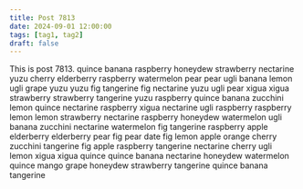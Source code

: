 ```yaml
---
title: Post 7813
date: 2024-09-01 12:00:00
tags: [tag1, tag2]
draft: false
---
```

This is post 7813.
quince
banana
raspberry
honeydew
strawberry
nectarine
yuzu
cherry
elderberry
raspberry
watermelon
pear
pear
ugli
banana
lemon
ugli
grape
yuzu
yuzu
fig
tangerine
fig
nectarine
yuzu
ugli
pear
xigua
xigua
strawberry
strawberry
tangerine
yuzu
raspberry
quince
banana
zucchini
lemon
quince
nectarine
raspberry
xigua
nectarine
ugli
raspberry
raspberry
lemon
lemon
strawberry
nectarine
raspberry
honeydew
watermelon
ugli
banana
zucchini
nectarine
watermelon
fig
tangerine
raspberry
apple
elderberry
elderberry
pear
fig
pear
date
fig
lemon
apple
orange
cherry
zucchini
tangerine
fig
apple
raspberry
tangerine
nectarine
cherry
ugli
lemon
xigua
xigua
quince
quince
banana
nectarine
honeydew
watermelon
quince
mango
grape
honeydew
strawberry
tangerine
quince
banana
tangerine
